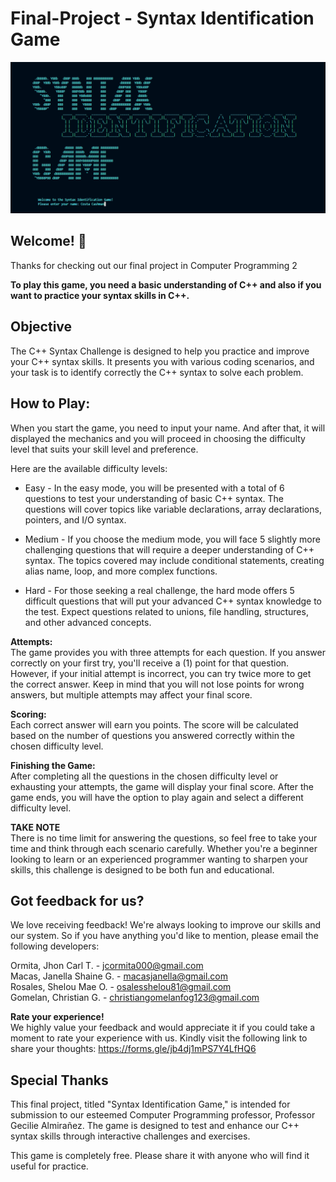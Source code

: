 # Final-Project - Syntax Identification Game
![Design preview for the Frontpage section of Syntax Identification Game](/image/Frontpage.png)

## Welcome! 👋
Thanks for checking out our final project in Computer Programming 2

**To play this game, you need a basic understanding of C++ and also if you want to practice your syntax skills in C++.**

## Objective 
The C++ Syntax Challenge is designed to help you practice and improve your C++ syntax skills. It presents you with various coding scenarios, and your task is to identify correctly the C++ syntax to solve each problem.

## How to Play:
When you start the game, you need to input your name. And after that, it will displayed the mechanics and you will proceed in choosing the difficulty level that suits your skill level and preference.

Here are the available difficulty levels:

- Easy - In the easy mode, you will be presented with a total of 6 questions to test your understanding of basic C++ syntax. The questions will cover topics like variable declarations, array declarations, pointers, and I/O syntax.

- Medium - If you choose the medium mode, you will face 5 slightly more challenging questions that will require a deeper understanding of C++ syntax. The topics covered may include conditional statements, creating alias name, loop, and more complex functions.

- Hard - For those seeking a real challenge, the hard mode offers 5 difficult questions that will put your advanced C++ syntax knowledge to the test. Expect questions related to unions, file handling, structures, and other advanced concepts.

**Attempts:**</br>
The game provides you with three attempts for each question. If you answer correctly on your first try, you'll receive a (1) point for that question. However, if your initial attempt is incorrect, you can try twice more to get the correct answer. Keep in mind that you will not lose points for wrong answers, but multiple attempts may affect your final score.

**Scoring:**</br>
Each correct answer will earn you points. The score will be calculated based on the number of questions you answered correctly within the chosen difficulty level.

**Finishing the Game:** </br>
After completing all the questions in the chosen difficulty level or exhausting your attempts, the game will display your final score.
After the game ends, you will have the option to play again and select a different difficulty level.


**TAKE NOTE** </br>
There is no time limit for answering the questions, so feel free to take your time and think through each scenario carefully. Whether you're a beginner looking to learn or an experienced programmer wanting to sharpen your skills, this challenge is designed to be both fun and educational.

## Got feedback for us?
We love receiving feedback! We're always looking to improve our skills and our system. So if you have anything you'd like to mention, please email the following developers:

Ormita, Jhon Carl T. - jcormita000@gmail.com</br>
Macas, Janella Shaine G. - macasjanella@gmail.com</br>
Rosales, Shelou Mae O. - osalesshelou81@gmail.com</br>
Gomelan, Christian G. - christiangomelanfog123@gmail.com

**Rate your experience!**</br>
We highly value your feedback and would appreciate it if you could take a moment to rate your experience with us. Kindly visit the following link to share your thoughts: https://forms.gle/jb4dj1mPS7Y4LfHQ6

## Special Thanks
This final project, titled "Syntax Identification Game," is intended for submission to our esteemed Computer Programming professor, Professor Gecilie Almirañez. The game is designed to test and enhance our C++ syntax skills through interactive challenges and exercises.

This game is completely free. Please share it with anyone who will find it useful for practice.